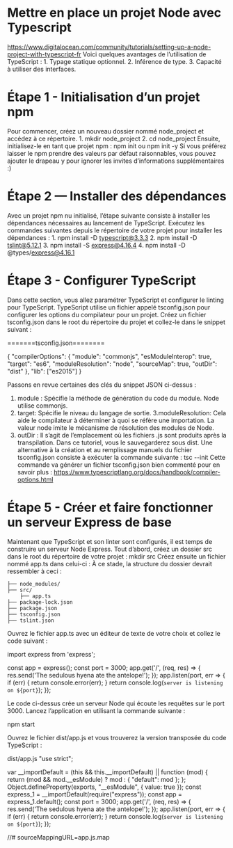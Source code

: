 # Mettre en place un projet Node avec Typescript
https://www.digitalocean.com/community/tutorials/setting-up-a-node-project-with-typescript-fr
Voici quelques avantages de l’utilisation de TypeScript :
    1. Typage statique optionnel.
    2. Inférence de type.
    3. Capacité à utiliser des interfaces.

# Étape 1 - Initialisation d’un projet npm
Pour commencer, créez un nouveau dossier nommé node_project et accédez à ce répertoire.
     1. mkdir node_project
     2. cd node_project
Ensuite, initialisez-le en tant que projet npm :
    npm init ou npm init -y 
Si vous préférez laisser le npm prendre des valeurs par défaut raisonnables, vous pouvez ajouter le drapeau y pour ignorer les invites d’informations supplémentaires :)

# Étape 2 — Installer des dépendances
Avec un projet npm nu initialisé, l’étape suivante consiste à installer les dépendances nécessaires au lancement de TypeScript.
Exécutez les commandes suivantes depuis le répertoire de votre projet pour installer les dépendances :
    1.  npm install -D typescript@3.3.3
    2.  npm install -D tslint@5.12.1
    3.  npm install -S express@4.16.4
    4.  npm install -D @types/express@4.16.1
# Étape 3 - Configurer TypeScript
Dans cette section, vous allez paramétrer TypeScript et configurer le linting pour TypeScript. TypeScript utilise un fichier appelé tsconfig.json pour configurer les options du compilateur pour un projet. Créez un fichier tsconfig.json dans le root du répertoire du projet et collez-le dans le snippet suivant :

=======tsconfig.json========

{
  "compilerOptions": {
    "module": "commonjs",
    "esModuleInterop": true,
    "target": "es6",
    "moduleResolution": "node",
    "sourceMap": true,
    "outDir": "dist"
  },
  "lib": ["es2015"]
}

Passons en revue certaines des clés du snippet JSON ci-dessus :

1. module : Spécifie la méthode de génération du code du module. Node utilise commonjs.
2. target: Spécifie le niveau du langage de sortie.
3.moduleResolution: Cela aide le compilateur à déterminer à quoi se réfère une importation. La valeur
                    node imite le mécanisme de résolution des modules de Node.
4. outDir : Il s’agit de l’emplacement où les fichiers .js sont produits après la transpilation.  Dans ce tutoriel,
             vous le sauvegarderez sous dist.
Une alternative à la création et au remplissage manuels du fichier tsconfig.json consiste à exécuter la commande suivante : tsc --init
Cette commande va générer un fichier tsconfig.json bien commenté pour en savoir plus :
        https://www.typescriptlang.org/docs/handbook/compiler-options.html

# Étape 5 - Créer et faire fonctionner un serveur Express de base

Maintenant que TypeScript et son linter sont configurés, il est temps de construire un serveur Node Express.
Tout d’abord, créez un dossier src dans le root du répertoire de votre projet :
    mkdir src
    Créez ensuite un fichier nommé app.ts dans celui-ci :
    À ce stade, la structure du dossier devrait ressembler à ceci :

    ├── node_modules/
    ├── src/
        ├── app.ts
    ├── package-lock.json
    ├── package.json
    ├── tsconfig.json
    ├── tslint.json
Ouvrez le fichier app.ts avec un éditeur de texte de votre choix et collez le code suivant :

import express from 'express';

const app = express();
const port = 3000;
app.get('/', (req, res) => {
  res.send('The sedulous hyena ate the antelope!');
});
app.listen(port, err => {
  if (err) {
    return console.error(err);
  }
  return console.log(`server is listening on ${port}`);
});

Le code ci-dessus crée un serveur Node qui écoute les requêtes sur le port 3000.  Lancez l’application en utilisant la commande suivante :

npm start

Ouvrez le fichier dist/app.js et vous trouverez la version transposée du code TypeScript :

dist/app.js
"use strict";

var __importDefault = (this && this.__importDefault) || function (mod) {
    return (mod && mod.__esModule) ? mod : { "default": mod };
};
Object.defineProperty(exports, "__esModule", { value: true });
const express_1 = __importDefault(require("express"));
const app = express_1.default();
const port = 3000;
app.get('/', (req, res) => {
    res.send('The sedulous hyena ate the antelope!');
});
app.listen(port, err => {
    if (err) {
        return console.error(err);
    }
    return console.log(`server is listening on ${port}`);
});

//# sourceMappingURL=app.js.map
